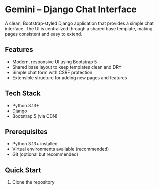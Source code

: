 # Gemini – Django Chat Interface

A clean, Bootstrap‑styled Django application that provides a simple chat interface. The UI is centralized through a shared base template, making pages consistent and easy to extend.

## Features

- Modern, responsive UI using Bootstrap 5
- Shared base layout to keep templates clean and DRY
- Simple chat form with CSRF protection
- Extensible structure for adding new pages and features

## Tech Stack

- Python 3.13+
- Django
- Bootstrap 5 (via CDN)

## Prerequisites

- Python 3.13+ installed
- Virtual environments available (recommended)
- Git (optional but recommended)

## Quick Start

1) Clone the repository
